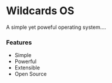 # Wildcards OS
A simple yet poweful operating system....

### Features
- Simple
- Powerful
- Extensible
- Open Source
